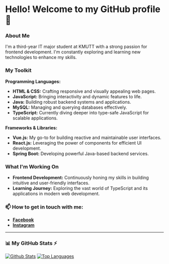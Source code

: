 # Hello! Welcome to my GitHub profile 👋

### About Me
I'm a third-year IT major student at KMUTT with a strong passion for frontend development. I'm constantly exploring and learning new technologies to enhance my skills.

### My Toolkit
**Programming Languages:**
- **HTML & CSS:** Crafting responsive and visually appealing web pages.
- **JavaScript:** Bringing interactivity and dynamic features to life.
- **Java:** Building robust backend systems and applications.
- **MySQL:** Managing and querying databases effectively.
- **TypeScript:** Currently diving deeper into type-safe JavaScript for scalable applications.

**Frameworks & Libraries:**
- **Vue.js:** My go-to for building reactive and maintainable user interfaces.
- **React.js:** Leveraging the power of components for efficient UI development.
- **Spring Boot:** Developing powerful Java-based backend services.

### What I'm Working On
- **Frontend Development:** Continuously honing my skills in building intuitive and user-friendly interfaces.
- **Learning Journey:** Exploring the vast world of TypeScript and its applications in modern web development.

### 📫 How to get in touch with me:

- [**Facebook**](https://www.facebook.com/l3ooknakub/)
- [**Instagram**](https://www.instagram.com/nboxk_/)

---

### 📊 My GitHub Stats ⚡

[![Github Stats](https://github-readme-stats.vercel.app/api?username=Niraphan&theme=blueberry&count_private=true&hide_border=true&line_height=20)](https://github.com/SukumDecha)
[![Top Languages](https://github-readme-stats.vercel.app/api/top-langs/?username=Niraphan&layout=compact&theme=blueberry&count_private=true&hide_border=true)](https://github.com/SukumDecha)
